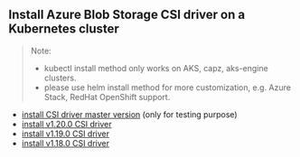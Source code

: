 ## Install Azure Blob Storage CSI driver on a Kubernetes cluster
> Note: 
>  - kubectl install method only works on AKS, capz, aks-engine clusters.
>  - please use helm install method for more customization, e.g. Azure Stack, RedHat OpenShift support.
> 
 - [install CSI driver master version](./install-csi-driver-master.md) (only for testing purpose)
 - [install v1.20.0 CSI driver](./install-csi-driver-v1.20.0.md)
 - [install v1.19.0 CSI driver](./install-csi-driver-v1.19.0.md)
 - [install v1.18.0 CSI driver](./install-csi-driver-v1.18.0.md)
